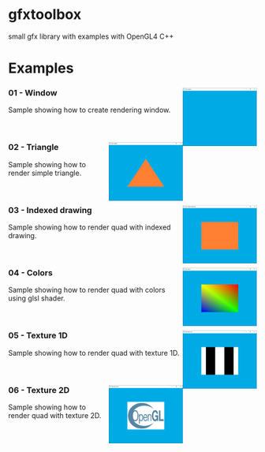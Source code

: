 # gfxtoolbox
small gfx library with examples with OpenGL4 C++

# Examples

### 01 - Window <img src="./screenshots/01_example.PNG" width="150px" align="right">
Sample showing how to create rendering window.<br>
<br>
<br>

### 02 - Triangle <img src="./screenshots/02_example.PNG" width="150px" align="right">
Sample showing how to render simple triangle.<br>
<br>
<br>

### 03 - Indexed drawing <img src="./screenshots/03_example.PNG" width="150px" align="right">
Sample showing how to render quad with indexed drawing.<br>
<br>
<br>

### 04 - Colors <img src="./screenshots/04_example.PNG" width="150px" align="right">
Sample showing how to render quad with colors using glsl shader.<br>
<br>
<br>

### 05 - Texture 1D <img src="./screenshots/05_example.PNG" width="150px" align="right">
Sample showing how to render quad with texture 1D.<br>
<br>
<br>

### 06 - Texture 2D <img src="./screenshots/06_example.PNG" width="150px" align="right">
Sample showing how to render quad with texture 2D.<br>
<br>
<br>
